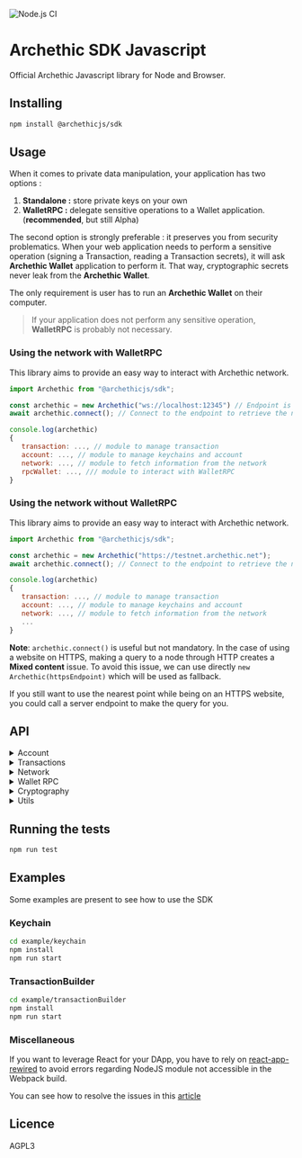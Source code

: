 ![Node.js CI](https://github.com/archethic-foundation/libjs/workflows/Node.js%20CI/badge.svg?branch=master)

# Archethic SDK Javascript

Official Archethic Javascript library for Node and Browser.

## Installing

```bash
npm install @archethicjs/sdk
```

## Usage

When it comes to private data manipulation, your application has two options :

1. **Standalone :** store private keys on your own
2. **WalletRPC :** delegate sensitive operations to a Wallet application. (**recommended**, but still Alpha)

The second option is strongly preferable : it preserves you from security problematics. When your web application needs to perform a sensitive operation (signing a Transaction, reading a Transaction secrets), it will ask **Archethic Wallet** application to perform it.
That way, cryptographic secrets never leak from the **Archethic Wallet**.

The only requirement is user has to run an **Archethic Wallet** on their computer.

> If your application does not perform any sensitive operation, **WalletRPC** is probably not necessary.

### Using the network with WalletRPC

This library aims to provide an easy way to interact with Archethic network.

```js
import Archethic from "@archethicjs/sdk";

const archethic = new Archethic("ws://localhost:12345") // Endpoint is the Archethic Wallet RPC server
await archethic.connect(); // Connect to the endpoint to retrieve the nearest endpoints

console.log(archethic)
{
   transaction: ..., // module to manage transaction
   account: ..., // module to manage keychains and account
   network: ..., // module to fetch information from the network
   rpcWallet: ..., /// module to interact with WalletRPC
}
```

### Using the network without WalletRPC

This library aims to provide an easy way to interact with Archethic network.

```js
import Archethic from "@archethicjs/sdk";

const archethic = new Archethic("https://testnet.archethic.net");
await archethic.connect(); // Connect to the endpoint to retrieve the nearest endpoints

console.log(archethic)
{
   transaction: ..., // module to manage transaction
   account: ..., // module to manage keychains and account
   network: ..., // module to fetch information from the network
   ...
}
```

**Note**: `archethic.connect()` is useful but not mandatory. In the case of using a website on HTTPS, making a query to a node through HTTP creates a **Mixed content** issue. To avoid this issue, we can use directly `new Archethic(httpsEndpoint)` which will be used as fallback.

If you still want to use the nearest point while being on an HTTPS website, you could call a server endpoint to make the query for you.

## API

  <details>
   <summary>Account</summary>

### newKeychainTransaction(keychain, transactionChainIndex)

Creates a new transaction to build (or update) a keychain by embedding the on-chain encrypted wallet.

- `keychain` The keychain to create
- `transactionChainIndex` The index of the transaction created (0 for new keychain)

#### Example of keychain creation

```js
import Archethic, { Crypto, Keychain } from "@archethicjs/sdk";

const accessSeed = "myseed";
const { publicKey } = Crypto.deriveKeyPair(accessSeed, 0);
const keychain = new Keychain(Crypto.randomSecretKey())
  .addService("uco", "m/650'/0/0")
  .addAuthorizedPublicKey(publicKey);

const archethic = new Archethic("https://testnet.archethic.net");
await archethic.connect();
const tx = archethic.account.newKeychainTransaction(keychain, 0);
// The transaction can then be signed with origin private key
```

#### Example of keychain update

```js
import Archethic, { Crypto } from "@archethicjs/sdk";

const accessSeed = "myseed";
const archethic = new Archethic("https://testnet.archethic.net");
await archethic.connect();
let keychain = await archethic.account.getKeychain(accessSeed);
keychain.addService("mywallet", "m/650'/1/0");

// determine the new transaction index
const keychainGenesisAddress = Crypto.deriveAddress(keychain.seed, 0);
const transactionChainIndex = await archethic.transaction.getTransactionIndex(keychainGenesisAddress);

const tx = archethic.account.newKeychainTransaction(keychain, transactionChainIndex);
// The transaction can then be signed with origin private key
```

### newAccessKeychainTransaction(seed, keychainAddress)

Creates a new keychain access transaction to allow a seed and its key to access a keychain

- `seed` Keychain access's seed
- `keychainAddress` Keychain's tx address

```js
import Archethic from "@archethicjs/sdk";

const archethic = new Archethic("https://testnet.archethic.net");
const tx = archethic.account.newAccessKeychainTransaction("myseed", keychainAddress);
// The transaction can then be signed with origin private key
```

### getKeychain(seed)

Retrieve a keychain from the keychain access transaction and decrypt the wallet to retrieve the services associated

- `seed` Keychain access's seed

```js
import Archethic from "@archethicjs/sdk"

const archethic = new Archethic("https://testnet.archethic.net")
await archethic.connect()

const keychain = await archethic.account.getKeychain(accessKeychainSeed)
console.log(keychain)
{
  version: 1,
  seed: "masterKeychainSeed",
  authorizedPublicKeys: [ Uint8Array(34) ],
  services: {
    uco: {
      derivationPath: "m/650'/0/0"
    }
  }
}
```

**Once retreived the keychain provide the following methods:**

#### buildTransaction(tx, service, index, suffix)

Generate `address`, `previousPublicKey`, `previousSignature` of the transaction and
serialize it using a custom binary protocol, based on the derivation path, curve and hash algo of the service given in param.

- `tx` is an instance of `TransactionBuilder`
- `service` is the service name to use for getting the derivation path, the curve and the hash algo
- `index` is the number of transactions in the chain, to generate the actual and the next public key (see the cryptography section)
- `suffix`: Additional information to add to a service derivation path (default to empty)

Return is the signed `TransactionBuilder`. Notice that the function also sign the `TransactionBuilder` given in param, so getting the return is not mandatory

```js
import Archethic from "@archethicjs/sdk";

const archethic = new Archethic("https://testnet.archethic.net");
await archethic.connect();

const keychain = await archethic.account.getKeychain(accessKeychainSeed);

const index = archethic.transaction.getTransactionIndex(keychain.deriveAddress("uco", 0));
/*const signedTx =*/ keychain.buildTransaction(tx, "uco", index);
```

#### deriveAddress(service, index, suffix)

Derive an address for the given service at the index given

- `service`: Service name to identify the derivation path to use
- `index`: Chain index to derive (default to 0)
- `suffix`: Additional information to add to a service derivation path (default to empty)

```js
import Archethic from "@archethicjs/sdk";

const archethic = new Archethic("https://testnet.archethic.net");
await archethic.connect();

const keychain = await archethic.account.getKeychain(accessKeychainSeed);
const genesisUCOAddress = keychain.deriveAddress("uco", 0);
```

#### deriveKeypair(service, index, suffix)

Derive a keypair for the given service at the index given

- `service`: Service name to identify the derivation path to use
- `index`: Chain index to derive (default to 0)
- `suffix`: Additional information to add to a service derivation path (default to empty)

```js
import Archethic from "@archethicjs/sdk";

const archethic = new Archethic("https://testnet.archethic.net");
await archethic.connect();

const keychain = await archethic.account.getKeychain(accessKeychainSeed);
const { publicKey } = keychain.deriveKeypair("uco", 0);
```

#### ecEncryptServiceSeed(service, publicKeys)

Use ec encryption on the seed for the list of authorizedPublicKeys

- `service`: Service name to identify the derivation path to use
- `authorizedPublicKeys`: List of public keys to encrypt the service seed

```js
import Archethic, { Keychain, Crypto } from "@archethicjs/sdk";

const archethic = new Archethic("http://testnet.archethic.net");
await archethic.connect();

const keychain = new Keychain(Crypto.randomSecretKey()).addService("uco", "m/650'/uco");

const storageNonce = await archethic.network.getStorageNoncePublicKey();

const { secret, authorizedPublicKeys } = keychain.ecEncryptServiceSeed("uco", [storageNonce]);
// secret and authorizedPublicKeys can be used to create an ownership
const tx = archethic.transaction.new().addOwnership(secret, authorizedPublicKeys);
```

#### toDID()

Return a Decentralized Identity document from the keychain. (This is used in the transaction's content of the keychain tx)

```js
import Archethic from "@archethicjs/sdk";

const archethic = new Archethic("https://testnet.archethic.net");
await archethic.connect();

const keychain = await archethic.account.getKeychain(accessKeychainSeed);
const did  = keychain.toDID()
console.log(did)
{
  "@context": [
     "https://www.w3.org/ns/did/v1"
  ],
  "id": "did:archethic:keychain_address",
  "authentification": servicesMaterials, //list of public keys of the services
  "verificationMethod": servicesMaterials //list of public keys of the services
}
```

#### addService(name, derivationPath, curve, hashAlgo)

Add a service into the keychain

- `name`: Name of the service to add
- `derivationPath`: Crypto derivation path
- `curve`: Elliptic curve to use
- `hashAlgo`: Hash algo

```js
import Archethic from "@archethicjs/sdk";

const archethic = new Archethic("https://testnet.archethic.net");
await archethic.connect();

const keychain = await archethic.account.getKeychain(accessKeychainSeed);
keychain.addService("nft1", "m/650'/1/0")
console.log(keychain)
{
  version: 1,
  seed: "mymasterseed",
  authorizedPublicKeys: [ Uint8Array(34) ],
  services: {
    uco: {
      derivationPath: "m/650'/0/0",
      curve: "ed25519",
      hashAlgo: "sha256"
    },
    nft1: {
      derivationPath: "m/650'/1/0",
      curve: "ed25519",
      hashAlgo: "sha256"
    }
  }
}
```

#### removeService(name)

Remove a service from the keychain

- `name`: Name of the service to add

```js
import Archethic from "@archethicjs/sdk";

const archethic = new Archethic("https://testnet.archethic.net");
await archethic.connect();

const keychain = await archethic.account.getKeychain(accessKeychainSeed);
keychain.removeService("nft1");
```

#### addAuthorizedPublicKey(publicKey)

Authorize a key to access the keychain

- `publicKey`: The public key (type: Uint8Array)

```js
import Archethic from "@archethicjs/sdk";

const archethic = new Archethic("https://testnet.archethic.net");
await archethic.connect();

const accessSeed = "myseed";
const { publicKey } = Crypto.deriveKeyPair(accessSeed, 0);
const keychain = await archethic.account.getKeychain(accessKeychainSeed);
keychain.addAuthorizedPublicKey(publicKey);
```

#### removeAuthorizedPublicKey(publicKey)

Unauthorized a key to access the keychain

- `publicKey`: The public key (type: Uint8aArray)

```js
import Archethic from "@archethicjs/sdk";

const archethic = new Archethic("https://testnet.archethic.net");
await archethic.connect();

const accessSeed = "myseed";
const { publicKey } = Crypto.deriveKeyPair(accessSeed, 0);
const keychain = await archethic.account.getKeychain(accessKeychainSeed);
keychain.removeAuthorizedPublicKey(publicKey);
```

  </details>

  <details>
    <summary>Transactions</summary>

### new()

To create a new transaction instance to build and to send to the network

```js
import Archethic from "@archethicjs/sdk";
const archethic = new Archethic("https://testnet.archethic.net");

const txBuilder = archethic.transaction.new();
```

The transaction builder instance contains the following methods:

#### setType(type)

Define the transaction type

- `type` is the string defining the type of transaction to generate ("keychain", "keychain_access", "transfer", "hosting", "code_proposal", "code_approval", "token")

#### setCode(code)

Add the code in the `data.code` section of the transaction

- `code` is a string defining the smart contract

#### setGenerateEncryptedSeedSC(flag)

Set a flag to request a wallet to add the chain seed in the ownership of the transaction to create a smart contract.  
This function is only usefull when sending / signing the transaction through a wallet. Signing and sending the transaction directly to the node will not use this flag.

- `flag` is a boolean to request the node to add the chain seed in the ownership

#### setContent(content)

Add the content in the `data.content` section of the transaction

- `content` is a string defining the smart contract

#### addOwnership(secret, authorizedKeys)

Add an ownership in the `data.ownerships` section of the transaction with a secret and its related authorized public keys to be able to decrypt it.
This aims to prove the ownership or the delegatation of some secret to a given list of public keys.

- `secret` is the hexadecimal encoding or Uint8Array representing the encrypted secret
- `authorizedKeys` is a list of object represented by - `publicKey` is the hexadecimal encoding or Uint8Array representing the public key - `encryptedSecretKey` is the hexadecimal encoding or Uint8Array representing the secret key encrypted with the public key (see `ecEncrypt`)

#### addUCOTransfer(to, amount)

Add a UCO transfer to the `data.ledger.uco.transfers` section of the transaction

- `to` is hexadecimal encoding or Uint8Array representing the transaction address (recipient) to receive the funds
- `amount` is the number of uco to send (in Big Int ref function `toBigInt`)

#### addTokenTransfer(to, amount, tokenAddress, tokenId)

Add a token transfer to the `data.ledger.token.transfers` section of the transaction

- `to` is hexadecimal encoding or Uint8Array representing the transaction address (recipient) to receive the funds
- `amount` is the number of uco to send (in Big Int ref function `toBigInt`)
- `tokenAddress` is hexadecimal encoding or Uint8Array representing the token's address to spend
- `tokenId` is the ID of the token to send (default to: 0)

#### addRecipient(to, action, args)

Adds a recipient to call the smart contract's "transaction" action.

- `to` is the contract's address in hexadecimal or Uint8Array
- `action` is the name of the action. This parameter is not mandatory
- `args` is the list of arguments for the action (must contain only JSON valid data). This parameter is not mandatory

```js
import Archethic from "@archethicjs/sdk";
const archethic = new Archethic("https://testnet.archethic.net");

const tx = archethic.transaction
  .new()
  .setType("transfer")
  .addRecipient("0000b1d3750edb9381c96b1a975a55b5b4e4fb37bfab104c10b0b6c9a00433ec4646")
  .addRecipient("0000bc96b1a9751d3750edb9381a55b5b4e4fb104c10b0b6c9a00433ec464637bfab", "vote", ["Dr. Who"]);
```

#### build(seed, index, curve, hashAlgo)

Generate `address`, `previousPublicKey`, `previousSignature` of the transaction and
serialize it using a custom binary protocol.

- `seed` is hexadecimal encoding or Uint8Array representing the transaction chain seed to be able to derive and generate the keys
- `index` is the number of transactions in the chain, to generate the actual and the next public key (see below the cryptography section)
- `curve` is the elliptic curve to use for the key generation (can be "ed25519", "P256", "secp256k1") - default o "P256"
- `hashAlgo` is the hash algorithm to use to generate the address (can be "sha256", "sha512", "sha3-256", "sha3-512", "bake2b") - default to "sha256"

```js
import Archethic from "@archethicjs/sdk";
const archethic = new Archethic("https://testnet.archethic.net");

const tx = archethic.transaction
  .new()
  .setType("transfer")
  .addUCOTransfer("0000b1d3750edb9381c96b1a975a55b5b4e4fb37bfab104c10b0b6c9a00433ec4646", 0.42)
  .build("mysuperpassphraseorseed", 0);
```

#### originSign(privateKey)

Sign the transaction with an origin device private key

- `privateKey` is hexadecimal encoding or Uint8Array representing the private key to generate the origin signature to able to perform the ProofOfWork and authorize the transaction

```js
import Archethic from "@archethicjs/sdk";
const archethic = new Archethic("https://testnet.archethic.net");

const tx = archethic.transaction
  .new()
  .setType("transfer")
  .addUCOTransfer(
    "0000b1d3750edb9381c96b1a975a55b5b4e4fb37bfab104c10b0b6c9a00433ec4646",
    0.42
  )
  .build("mysuperpassphraseorseed", 0);
  .originSign(originPrivateKey);
```

#### toJSON()

Export the transaction generated into JSON

```js
import Archethic from "@archethicjs/sdk";
const archethic = new Archethic("https://testnet.archethic.net");

const tx = archethic.transaction
  .new()
  .setType("transfer")
  .addUCOTransfer(
    "0000b1d3750edb9381c96b1a975a55b5b4e4fb37bfab104c10b0b6c9a00433ec4646",
    0.42
  )
  .build("mysuperpassphraseorseed", 0);
  .toJSON();
```

### Interacting with other signer (hardware for example)

#### previousSignaturePayload()

Get an Uint8Array payload to be signed with user seed

```js
import Archethic from "@archethicjs/sdk";
const archethic = new Archethic("https://testnet.archethic.net");

const tx = archethic.transaction
  .new()
  .setType("transfer")
  .addUCOTransfer("0000b1d3750edb9381c96b1a975a55b5b4e4fb37bfab104c10b0b6c9a00433ec4646", 0.42);

const signaturePayload = tx.previousSignaturePayload();
```

#### setPreviousSignatureAndPreviousPublicKey(prevSign, prevPubKey)

Setter method for the transaction's previous signature and previous public key.

- `prevSign` is hexadecimal encoding or Uint8Array previous signature of the transaction
- `prevPubKey` is hexadecimal encoding or Uint8Array previous public key of the transaction

```js
import Archethic from "@archethicjs/sdk";
const archethic = new Archethic("https://testnet.archethic.net");

const tx = archethic.transaction
  .new()
  .setType("transfer")
  .addUCOTransfer("0000b1d3750edb9381c96b1a975a55b5b4e4fb37bfab104c10b0b6c9a00433ec4646", 0.42);

const signaturePayload = tx.previousSignaturePayload();
const prevSign = someFunctionToGetSignature(signaturePayload);
const prevPubKey = someFunctionToGetPubKey();
tx.setPreviousSignatureAndPreviousPublicKey(prevSign, prevPubKey);
```

#### setAddress(address)

Setter method for the transaction's address.

```js
import Archethic from "@archethicjs/sdk";
const archethic = new Archethic("https://testnet.archethic.net");

const tx = archethic.transaction
  .new()
  .setType("transfer")
  .addUCOTransfer("0000b1d3750edb9381c96b1a975a55b5b4e4fb37bfab104c10b0b6c9a00433ec4646", 0.42);

const txAddress = someFunctionToGetTxAddress();
tx.setAddress(txAddress);
```

#### originSignaturePayload()

Get an Uint8Array payload to be signed with the origin private key of the device.

```js
import Archethic from "@archethicjs/sdk";
const archethic = new Archethic("https://testnet.archethic.net");

const tx = archethic.transaction
  .new()
  .setType("transfer")
  .addUCOTransfer("0000b1d3750edb9381c96b1a975a55b5b4e4fb37bfab104c10b0b6c9a00433ec4646", 0.42)
  .build(seed, originPrivateKey);

const originPayload = tx.originSignaturePayload();
```

#### setOriginSign(signature)

Setter method for the transaction's origin signature.

```js
import Archethic from "@archethicjs/sdk";
const archethic = new Archethic("https://testnet.archethic.net");

const tx = archethic.transaction
  .new()
  .setType("transfer")
  .addUCOTransfer("0000b1d3750edb9381c96b1a975a55b5b4e4fb37bfab104c10b0b6c9a00433ec4646", 0.42)
  .build("mysuperpassphraseorseed", 0);

const originPayload = tx.originSignaturePayload();
const originSignature = someFunctionToGetSignature(originPayload);
tx.setOriginSign(originSignature);
```

#### send(confirmationThreshold, timeout)

- `confirmationThreshold` is a percentage (0 to 100) where the transaction is considered as validated. This is used to trigger `requiredConfirmation` event. Default value is to 100. This parameter is not mandatory
- `timeout` is the number of second to wait until timeout event is triggered. Default value is to 60 sec. This parameter is not mandatory

Send a transaction to the endpoint and subscribe the node to get confirmation or validation error.
When an update of the validation is received from the subscription, some events are triggered and associated function are called (see function **on** bellow)

```js
import Archethic from "@archethicjs/sdk";
const archethic = new Archethic("https://testnet.archethic.net");

const tx = archethic.transaction
  .new()
  .setType("transfer")
  .addUCOTransfer("0000b1d3750edb9381c96b1a975a55b5b4e4fb37bfab104c10b0b6c9a00433ec4646", 0.42)
  .build("mysuperpassphraseorseed", 0)
  .originSign(privateKey)
  .on("confirmation", (nbConf, maxConf) => console.log(nbConf, maxConf))
  .send();
```

#### on(event, handler)

Subscribe to a specific event.

- `event` is the name of the event to subscribe
- `handler` is a function which will be called when event is triggered

available events:

- `'sent'` triggered when transaction is sent. handler param: no parameter
- `'confirmation'` triggered when a new replication is received. handler params: number of replication, maximum number of replication expected
- `'fullConfirmation'` triggered when the number of replication = the number of maximum replication expected. handler param: maximum number of replication expected
- `'requiredConfirmation'` triggered when the number of replication is equal or overpass for the first time the maximum replication \* confirmationThreshold. handler param: number of replication
- `'error'` triggered when an error is encountered during validation. handler params: context, reason
  - Context is a string with "INVALID_TRANSACTION" for error in the transaction itself like "Insufficient funds" or "NETWORK_ISSUE" for error in mining like "Consensus error".
- `'timeout'` triggered 60 sec after sending the transaction. Timeout is cleared when `'fullConfirmation'`, `'error'` or `'requiredConfirmation'` events are triggered. handler param: number of replication received yet

Mutiple function can be assigned to a same event. Just call function `on` mutiple times for the same event.

```js
import Archethic from "@archethicjs/sdk";
const archethic = new Archethic("https://testnet.archethic.net");

const tx = archethic.transaction
  .new()
  .setType("transfer")
  .addUCOTransfer("0000b1d3750edb9381c96b1a975a55b5b4e4fb37bfab104c10b0b6c9a00433ec4646", 0.42)
  .build("mysuperpassphraseorseed", 0)
  .originSign(privateKey)
  .on("sent", () => console.log("transaction sent !"))
  .on("confirmation", (nbConf, maxConf) => console.log(nbConf, maxConf))
  .on("fullConfirmation", (nbConf) => console.log(nbConf))
  .on("requiredConfirmation", (nbConf) => console.log(nbConf))
  .on("error", (context, reason) => console.log(context, reason))
  .on("timeout", (nbConf) => console.log(nbConf))
  .send(60); // confirmationThreshold: 60
```

#### unsubscribe(event)

Unsubscribe to a specific event or all events.

- `event` is the name of the event (same as **on** function). This parameter is not mandatory, if the event name is empty all events are unsubscribed.

### getTransactionIndex(address)

Query a node to find the length of the chain to retrieve the transaction index

- `address` Transaction address (in hexadecimal)

```js
import Archethic from "@archethicjs/sdk";
const archethic = new Archethic("https://testnet.archethic.net");

await archethic.connect();
const txIndex = await archethic.transaction.getTransactionIndex(
  "00b1d3750edb9381c96b1a975a55b5b4e4fb37bfab104c10b0b6c9a00433ec4646"
);
// 0
```

### getTransactionFee(tx)

Query a node to fetch the tx fee for a given transaction

- `tx` Generated transaction

```js
import Archethic from "@archethicjs/sdk"

const archethic = new Archethic("https://testnet.archethic.net")
const tx = ...
const fee = await archethic.transaction.getTransactionFee(tx)
console.log(fee)
{
  fee: 11779421, // Big Int format (ref function fromBigInt)
  rates: {
    eur: 0.086326,
    usd: 0.084913
  }
}
```

### getTransactionOwnerships(address)

Query a node to find the ownerships (secrets and authorized keys) to given transaction's address

- `address`: Transaction's address

```js
import Archethic from "@archethicjs/sdk";

const archethic = new Archethic("https://testnet.archethic.net");
const ownerships = await archethic.transaction.getTransactionOwnerships(tx.address);
console.log(ownerships)[
  {
    secret: "...",
    authorizedPublicKeys: [
      {
        publicKey: "...",
        encryptedSecretKey: ""
      }
    ]
  }
];
```

  </details>

  <details>
    <summary>Network</summary>

### getToken(tokenAddress)

Query a node to get the token definition (based on [AEIP2](https://github.com/archethic-foundation/aeip/blob/main/AEIP-2.md)) from an address.
Returns also `genesis` address and `id`

- `tokenAddress` is the transaction address of the token.

```js
import Archethic from "@archethicjs/sdk";
const archethic = new Archethic("https://testnet.archethic.net");

await archethic.connect();
const token = await archethic.network.getToken(tokenAddress);
console.log(token);
{
  collection: [],
  decimals: 8,
  genesis: '0000D6979F125A91465E29A12F66AE40FA454A2AD6CE3BB40099DBDDFFAF586E195A',
  id: '9DC6196F274B979E5AB9E3D7A0B03FEE3E4C62C7299AD46C8ECF332A2C5B6574',
  name: 'Mining UCO rewards',
  properties: {},
  supply: 3340000000000000, // Big Int format (ref function fromBigInt)
  symbol: 'MUCO',
  type: 'fungible'
}
```

### callFunction(contractAddress, functionName, args)

Call a Smart Contract's exported function with given args.

- `contractAddress` is the address of the contract (usually latest or genesis)
- `functionName` is the exported function to call
- `args` is the list of arguments to call the function with

```js
import Archethic from "@archethicjs/sdk";
const archethic = new Archethic("https://testnet.archethic.net");
await archethic.connect();

const response = await archethic.network.callFunction("0000AB...CD", "add", [1, 2]);
console.log(response);
3;
```

### getBalance(address)

Query a node to fetch the last balance of the given address

- `address` is the address of the account to get the balance from

```js
import Archethic from "@archethicjs/sdk"
const archethic = new Archethic("https://testnet.archethic.net");

await archethic.connect()

const balance = await archethic.network.getBalance(accountAddress);
console.log(balance)
{
  uco: 100000000,
  tokens: [{
    address: '209DFA0C.....',
    tokenId: 'ABD829FD.....',
    amount: 100000000
  }]
}
```

### addOriginKey(originPublicKey, certificate)

Query a node to add a new origin public to be authorized to sign transaction with the corresponding private key (see OriginSign).

- `originPublicKey` is the public key to be added.
- `certificate` is the certificate that prove the public key is allowed to be added.

```js
import Archethic from "@archethicjs/sdk";
const archethic = new Archethic("https://testnet.archethic.net");

await archethic.connect();
const response = await archethic.network.addOriginKey(originPublicKey, certificate);

console.log(response);
{
  transaction_address: "...";
  status: "pending";
}
```

### getStorageNoncePublicKey()

Fetch the public key of the shared storage node key

```js
import Archethic from "@archethicjs/sdk";
const archethic = new Archethic("https://testnet.archethic.net");

await archethic.connect();

const storageNoncePublicKey = await archethic.network.getStorageNoncePublicKey();
// 00b1d3750edb9381c96b1a975a55b5b4e4fb37bfab104c10b0b6c9a00433ec4646
```

### getOracleData(timestamp)

Fetch the OracleChain data

- `timestamp`: UNIX timestamp (optional)

```js
import Archethic from "@archethicjs/sdk"

const archethic = new Archethic("https://testnet.archethic.net")
await archethic.connect()

const oracleData = await archethic.network.getOracleData()
console.log(oracleData)
{
  timestamp: ...,
  services: {
    uco: {
      eur: ...,
      usd: ...
    }
  }
}
```

```js
import Archethic from "@archethicjs/sdk"

const archethic = new Archethic("https://testnet.archethic.net")
await archethic.connect()

const oracleData = await archethic.network.getOracleData(timestamp)
console.log(oracleData)
{
  services: {
    uco: {
      eur: ...,
      usd: ...
    }
  }
}
```

### rawGraphQLQuery(query)

Query the GraphQL API of the node with a custom graphQL query that fits your needs.

- `query`: The graphQL query to send to the node

```js
import Archethic from "@archethicjs/sdk";

const archethic = new Archethic("https://testnet.archethic.net");
await archethic.connect();

const query = `
query {
  transactions(page:1) {
    address
    chainLength
    data {
      code
    }
    type
    version
  }
}
`;

const response = await archethic.network.rawGraphQLQuery(query);
```

### subscribeToOracleUpdates(handler)

Subscribe to get the real time updates of the OracleChain

- `handler`: Callback to handle the new data

```js
import Archethic from "@archethicjs/sdk"

const archethic = new Archethic("https://testnet.archethic.net")
await archethic.connect()

await archethic.network.subscribeToOracleUpdates(console.log)
{
  timestamp: ...,
  services: {
    uco: {
      eur: ...,
      usd: ...
    }
  }
}
```

  </details>

  <details>
  <summary>Wallet RPC</summary>

### setOrigin(origin)

Configures the DApp identity. DApp identity will be sent to WalletRPC.

On operations requiring user's confirmation, that identity might be displayed.

```js
import Archethic from "@archethicjs/sdk";

const archethic = new Archethic("ws://localhost:12345");
await archethic.connect();

await archethic.rpcWallet.setOrigin(new RpcRequestOrigin("My DApp", "https://great_app.com"));
```

### onconnectionstatechange(callback)

Listens to connection state changes between DApp and WalletRPC.

```js
import Archethic from "@archethicjs/sdk"

const archethic = new Archethic("ws://localhost:12345")
await archethic.connect()

await archethic.rpcWallet.setOrigin(
  new RpcRequestOrigin(
    "My DApp",
    "https://great_app.com",
  )
)

archethic.rpcWallet.onconnectionstatechange(
  (rpcConnectionState) {
    console.log(`WalletRPC connection state changed : ${rpcConnectionState}`)
  }
)

// To stop listening :
archethic.rpcWallet.unsubscribeconnectionstatechange()
```

### getAccounts()

Reads a concise accounts list from ArchethicWallet.

```js
import Archethic from "@archethicjs/sdk";

const archethic = new Archethic("ws://localhost:12345");
await archethic.connect();

await archethic.rpcWallet.setOrigin(new RpcRequestOrigin("My DApp", "https://great_app.com"));

archethic.rpcWallet.getAccounts().then((accounts) => {
  accounts.forEach((account) => {
    console.log(`\t ${JSON.stringify(account)}`);
  });
});
```

### getServices()

Reads a concise services list from ArchethicWallet.

```js
import Archethic from "@archethicjs/sdk";

const archethic = new Archethic("ws://localhost:12345");
await archethic.connect();

await archethic.rpcWallet.setOrigin(new RpcRequestOrigin("My DApp", "https://great_app.com"));

archethic.rpcWallet.getServices().then((services) => {
  services.forEach((service) => {
    console.log(`\t ${JSON.stringify(service)}`);
  });
});
```

### onAccountChange(accountName, callback) : RpcSubscription

Listens to an account's changes.

```js
import Archethic from "@archethicjs/sdk";

const archethic = new Archethic("ws://localhost:12345");
await archethic.connect();

await archethic.rpcWallet.setOrigin(new RpcRequestOrigin("My DApp", "https://great_app.com"));

const subscription = await archethic.rpcWallet.onAccountChange("account name", (account) => {
  console.log(JSON.stringify(account));
});
```

### refreshCurrentAccount()

Request the wallet to refresh current account info

```js
import Archethic from "@archethicjs/sdk";

const archethic = new Archethic("ws://localhost:12345");
await archethic.connect();

await archethic.rpcWallet.setOrigin(new RpcRequestOrigin("My DApp", "https://great_app.com"));

await archethic.rpcWallet.refreshCurrentAccount();
// Wallet account is refreshed with last blockchain informations
```

### unsubscribe(rpcSubscription)

Stops any subscription to Wallet.

```js
import Archethic from "@archethicjs/sdk"

const archethic = new Archethic("ws://localhost:12345")
await archethic.connect()

await archethic.rpcWallet.setOrigin(
  new RpcRequestOrigin(
    "My DApp",
    "https://great_app.com",
  )
)

const subscription // subscription from a previous call (onAccountChange for example)

await archethic.rpcWallet.unsubscribe(subscription)
```

### sendTransaction(transaction)

Asks ArchethicWallet to sign and send a transaction.

```js
import Archethic from "@archethicjs/sdk";

const archethic = new Archethic("ws://localhost:12345");
await archethic.connect();

await archethic.rpcWallet.setOrigin(new RpcRequestOrigin("My DApp", "https://great_app.com"));

const tx = archethic.transaction.new()
        .setType("token")
        .setContent('{ "name": "NFT 001", "supply": 100000000, "type": "non-fungible", "symbol": "NFT1", "aeip": [2], "properties": {}}')

archethic.rpcWallet .sendTransaction(tx)
  .then((sendResult) => {
    console.log(JSON.stringify(sendResult));
    // { transactionAddress: "asdfasfsadf", nbConfirmations: 3, maxConfirmations: 3 }
  })
  .catch((sendError) => {
    console.log(JSON.stringify(sendResult));
  });
```

### signTransactions([transaction])

Asks ArchethicWallet to sign multiple transactions.

```js
import Archethic, { Utils } from "@archethicjs/sdk";

const archethic = new Archethic("ws://localhost:12345");
await archethic.connect();

await archethic.rpcWallet.setOrigin(new RpcRequestOrigin("My DApp", "https://great_app.com"));

const tx = archethic.transaction.new()
        .setType("transfer")
        .addTokenTransfer("0001ABCD...", Utils.toBigInt(12), "00001234...", 0)
        .addRecipient("0001ABCD...", "swap")

archethic.rpcWallet
  .signTransactions(tx)
  .then((signedResult) => {
    console.log(JSON.stringify(signedResult));
    signedResult.forEach((signedTransaction) => {
      console.log(JSON.stringify(signedTransaction));
      // {address: "000ef....", previousPublicKey: "00045b...", previousSignature: "000ef....", originSignature: "00045b..."}
    });
  })
  .catch((signedError) => {
    console.log(JSON.stringify(signedError));
  });
```

### addService(name)

Add a service in the keychain

```js
import Archethic from "@archethicjs/sdk";

const archethic = new Archethic("ws://localhost:12345");
await archethic.connect();

await archethic.rpcWallet.setOrigin(new RpcRequestOrigin("My DApp", "https://great_app.com"));

archethic.rpcWallet
  .addService("myService")
  .then((result) => {
    console.log(JSON.stringify(result));
  })
  .catch((error) => {
    console.log(error);
  });
```

### keychainDeriveKeypair(serviceName, index, pathSuffix)

Derive a keypair for the given service at the index given and get the public key

```js
import Archethic from "@archethicjs/sdk";

const archethic = new Archethic("ws://localhost:12345");
await archethic.connect();

await archethic.rpcWallet.setOrigin(new RpcRequestOrigin("My DApp", "https://great_app.com"));

archethic.rpcWallet.keychainDeriveKeypair("myService", 1, "suffix").then((result) => {
  console.log(result["publicKey"]);
});
```

### keychainDeriveAddress(serviceName, index, pathSuffix)

Derive an address for the given service at the index given

```js
import Archethic from "@archethicjs/sdk";

const archethic = new Archethic("ws://localhost:12345");
await archethic.connect();

await archethic.rpcWallet.setOrigin(new RpcRequestOrigin("My DApp", "https://great_app.com"));

archethic.rpcWallet.keychainDeriveAddress("myService", 1, "suffix").then((result) => {
  console.log(result["address"]);
});
```

  </details>

  <details>
  <summary>Cryptography</summary>

  <br />

### deriveKeyPair(seed, index, curve)

It creates a new keypair into hexadecimal format

- `seed` is hexadecimal encoding or Uint8Array representing the transaction chain seed to be able to derive and generate the keys
- `index` is the number of transactions in the chain, to generate the actual and the next public key (see below the cryptography section)
- `curve` is the elliptic curve to use for the key generation (can be "ed25519", "P256", "secp256k1") - default to: "ed25519"
- `origin_id` is the origin of the public key (can be 0 for "on chain wallet", 1 for "software" or 2 for "tpm") - default to: 1

```js
import { Crypto } from "@archethicjs/sdk";
const { publicKey: publicKey, privateKey: privateKey } = Crypto.deriveKeyPair("mysuperpassphraseorseed", 0);
// publicKey => 0100048cac473e46edd109c3ef59eec22b9ece9f99a2d0dce1c4ccb31ce0bacec4a9ad246744889fb7c98ea75c0f0ecd60002c07fae92f23382669ca9aff1339f44216
```

### deriveAddress(seed, index, curve, hashAlgo)

It creates a transaction address by extract the public key from the key derivation and hash it into a hexadecimal format

- `seed` is hexadecimal encoding or Uint8Array representing the transaction chain seed to be able to derive and generate the keys
- `index` is the number of transactions in the chain, to generate the actual and the next public key (see below the cryptography section)
- `curve` is the elliptic curve to use for the key generation (can be "ed25519", "P256", "secp256k1") - Default to "ed25519"
- `hashAlgo` is the hash algorithm to create the address (can be "sha256", "sha512", "sha3-256", "sha3-512", "blake2b") - default to "sha256"

```js
import { Crypto } from "@archethicjs/sdk";
const address = Crypto.deriveAddress("mysuperpassphraseorseed", 0);
// Address: 00004195d45987f33e5dcb71edfa63438d5e6add655b216acfdd31945d58210fe5d2
```

It creates a new keypair and extract the public key into hexadecimal format

- `seed` is hexadecimal encoding or Uint8Array representing the transaction chain seed to be able to derive and generate the keys
- `index` is the number of transactions in the chain, to generate the actual and the next public key (see below the cryptography section)
- `curve` is the elliptic curve to use for the key generation (can be "ed25519", "P256", "secp256k1")

```js
import { Crypto } from "@archethicjs/sdk";
const publicKey = Crypto.derivePublicKey("mysuperpassphraseorseed", 0);
```

### ecEncrypt(data, publicKey)

Perform an ECIES encryption using a public key and a data

- `data` Data to encrypt
- `publicKey` Public key to derive a shared secret and for whom the content must be encrypted

```js
import { Crypto } from "@archethicjs/sdk";
const cipher = Crypto.ecEncrypt(
  "dataToEncrypt",
  "0000b1d3750edb9381c96b1a975a55b5b4e4fb37bfab104c10b0b6c9a00433ec4646"
);
```

### ecDecrypt(cipher, privateKey)

Perform an ECIES decryption using a private key and an encrypted data

- `cipher` Data to decrypt
- `privateKey` Private key to derive a shared secret and for whom the content must be decrypted

```js
import { Crypto } from "@archethicjs/sdk";
const cipher = Crypto.ecDecrypt("dataToDecrypt", "36f7753a63188eabaf4891c5724d346da58160cdc386ebf248603724d1796cd3");
```

### aesEncrypt(data, publicKey)

Perform an AES encryption using a key and a data

- `data` Data to encrypt
- `key` Symmetric key

```js
import { Crypto } from "@archethicjs/sdk";
const cipher = Crypto.aesEncrypt(
  "dataToEncrypt",
  "0000b1d3750edb9381c96b1a975a55b5b4e4fb37bfab104c10b0b6c9a00433ec4646"
);
```

  </details>

  <details>
  <summary>Utils</summary>

### fromBigInt(number, decimals)

Convert a big int number to a x decimals number (mainly use to display token amount)

- `number` Big Int number to convert to decimals number
- `decimals` number of decimals needed (default to 8)

```js
import { Utils } from "@archethicjs/sdk";
Utils.fromBigInt(1_253_450_000);
// 12.5345
Utils.fromBigInt(12_534_500, 6);
// 12.5345
```

### toBigInt(number, decimals)

Convert a decimals number to a BigInt number

- `number` decimals number to convert to Big Int number
- `decimals` number of decimals (default to 8)

```js
import { Utils } from "@archethicjs/sdk";
Utils.toBigInt(12.5345);
// 1_253_450_000
Utils.toBigInt(12.5345, 6);
// 12_534_500
```

### originPrivateKey

Getting the default origin Key :

```js
import Archethic, { Utils } from "@archethicjs/sdk"
const originPrivateKey = Utils.originPrivateKey

const archethic = new Archethic("https://testnet.archethic.net")

const tx = archethic.transaction.new()
...
tx.originSign(originPrivateKey)
```

  </details>

## Running the tests

```bash
npm run test
```

## Examples

Some examples are present to see how to use the SDK

### Keychain

```bash
cd example/keychain
npm install
npm run start
```

### TransactionBuilder

```bash
cd example/transactionBuilder
npm install
npm run start
```

### Miscellaneous

If you want to leverage React for your DApp, you have to rely on [react-app-rewired](https://www.npmjs.com/package/react-app-rewired) to avoid errors regarding NodeJS module not accessible in the Webpack build.

You can see how to resolve the issues in this [article](https://www.alchemy.com/blog/how-to-polyfill-node-core-modules-in-webpack-5)

## Licence

AGPL3
